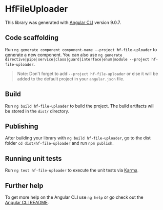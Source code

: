# HfFileUploader

This library was generated with [Angular CLI](https://github.com/angular/angular-cli) version 9.0.7.

## Code scaffolding

Run `ng generate component component-name --project hf-file-uploader` to generate a new component. You can also use `ng generate directive|pipe|service|class|guard|interface|enum|module --project hf-file-uploader`.
> Note: Don't forget to add `--project hf-file-uploader` or else it will be added to the default project in your `angular.json` file. 

## Build

Run `ng build hf-file-uploader` to build the project. The build artifacts will be stored in the `dist/` directory.

## Publishing

After building your library with `ng build hf-file-uploader`, go to the dist folder `cd dist/hf-file-uploader` and run `npm publish`.

## Running unit tests

Run `ng test hf-file-uploader` to execute the unit tests via [Karma](https://karma-runner.github.io).

## Further help

To get more help on the Angular CLI use `ng help` or go check out the [Angular CLI README](https://github.com/angular/angular-cli/blob/master/README.md).
